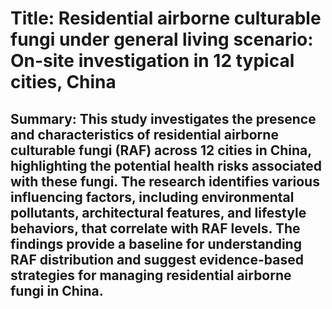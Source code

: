 # Title: Residential airborne culturable fungi under general living scenario: On-site investigation in 12 typical cities, China

## Summary: This study investigates the presence and characteristics of residential airborne culturable fungi (RAF) across 12 cities in China, highlighting the potential health risks associated with these fungi. The research identifies various influencing factors, including environmental pollutants, architectural features, and lifestyle behaviors, that correlate with RAF levels. The findings provide a baseline for understanding RAF distribution and suggest evidence-based strategies for managing residential airborne fungi in China.
